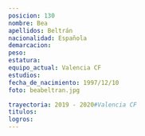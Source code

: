 ```yaml
---
posicion: 130
nombre: Bea
apellidos: Beltrán
nacionalidad: Española
demarcacion: 
peso: 
estatura: 
equipo_actual: Valencia CF
estudios:
fecha_de_nacimiento: 1997/12/10
foto: beabeltran.jpg

trayectoria: 2019 - 2020#Valencia CF
titulos:
logros: 
---
```

